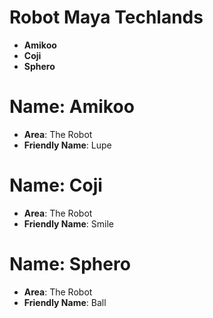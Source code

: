 # Robot Maya Techlands

- __Amikoo__
- __Coji__
- __Sphero__

# Name: Amikoo

- __Area__: The Robot
- __Friendly Name__: Lupe

# Name: Coji

- __Area__: The Robot
- __Friendly Name__: Smile

# Name: Sphero

- __Area__: The Robot
- __Friendly Name__: Ball

